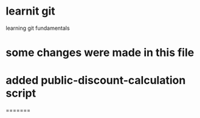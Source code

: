 
# learnit git 
learning git fundamentals
# some changes were made in this file

# added public-discount-calculation script
=======
